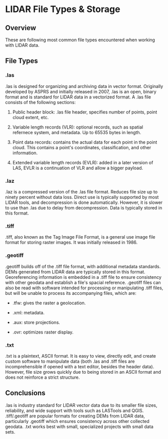 # LIDAR File Types & Storage 

## Overview

These are following most common file types encountered when working with LIDAR data.

## File Types

### .las

.las is designed for organizing and archiving data in vector format. Originally developed by ASPRS and initially released in 2007, .las is an open, binary format and is standard for LIDAR data in a vectorized format. A .las file consists of the following sections:

1. Public header block: .las file header, specifies number of points, point cloud extent, etc.

2. Variable length records (VLR): optional records, such as spatial refernece system, and metadata. Up to 65535 bytes in length.

3. Point data records: contains the actual data for each point in the point cloud. This contains a point's coordinates, classification, and other information.

4. Extended variable length records (EVLR): added in a later version of LAS, EVLR is a continuation of VLR and allow a bigger payload.

### .laz

.laz is a compressed version of the .las file format. Reduces file size up to ninety percent without data loss. Direct use is typically supported by most LIDAR tools, and decompression is done automatically. However, it is slower to use than .las due to delay from decompression. Data is typically stored in this format.

### .tiff

.tiff, also known as the Tag Image File Format, is a general use image file format for storing raster images. It was initially released in 1986.

### .geotiff

.geotiff builds off of the .tiff file format, with additional metadata standards. DEMs generated from LIDAR data are typically stored in this format. Georeferencing information is embedded in a .tiff file to ensure consistency with other geodata and establish a file's spacial reference. .geotiff files can also be read with software intended for processing or manipulating .tiff files, but will be unable to process its accompanying files, which are:

* .tfw: gives the raster a geolocation.

* .xml: metadata.

* .aux: store projections.

* .ovr: optimizes raster display.

### .txt

.txt is a plaintext, ASCII format. It is easy to view, directly edit, and create custom software to manipulate data (both .las and .tiff files are incomprehensible if opened with a text editor, besides the header data). However, file size grows quickly due to being stored in an ASCII format and does not reinforce a strict structure.

## Conclusions

.las is industry standard for LIDAR vector data due to its smaller file sizes, reliability, and wide support with tools such as LASTools and QGIS. .tiff/.geotiff are popular formats for creating DEMs from LIDAR data, particularly .geotiff which ensures consistency across other collected geodata. .txt works best with small, specialized projects with small data sets.